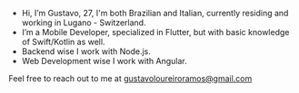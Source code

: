 - Hi, I’m Gustavo, 27, I'm both Brazilian and Italian, currently residing and working in Lugano - Switzerland.
- I’m a Mobile Developer, specialized in Flutter, but with basic knowledge of Swift/Kotlin as well.
- Backend wise I work with Node.js.
- Web Development wise I work with Angular.

Feel free to reach out to me at gustavoloureiroramos@gmail.com
